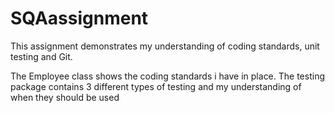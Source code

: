 # SQAassignment

This assignment demonstrates my understanding of coding standards, unit testing and Git. 

The Employee class shows the coding standards i have in place.
The testing package contains 3 different types of testing and my understanding of when they should be used

